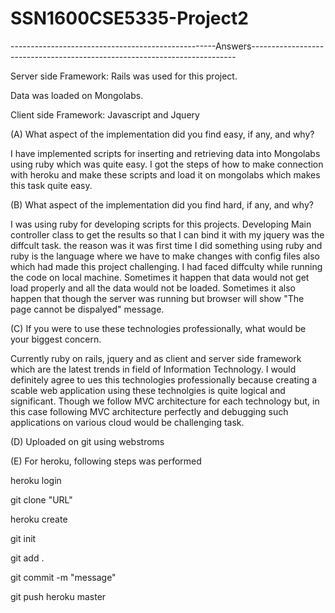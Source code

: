 # SSN1600CSE5335-Project2

---------------------------------------------------Answers--------------------------------------------------------------------------

Server side Framework: Rails was used for this project.

Data was loaded on Mongolabs.

Client side  Framework: Javascript and Jquery

(A) What aspect of the implementation did you find easy, if any, and why?

I have implemented scripts for inserting and retrieving data into Mongolabs using ruby which was quite easy. I got the steps of how to make connection with heroku and make  these scripts and load it on mongolabs which makes this task quite easy.

(B) What aspect of the implementation did you find hard, if any, and why?

I was using ruby for developing scripts for this projects. Developing Main controller class to get the results so that I can bind it with my jquery was the diffcult task. the reason was it was first time I did something using ruby and ruby is the language where we 
have to make changes with config files also which had made this project challenging.
I had faced diffculty while running the code on local machine. Sometimes it happen that data would not get load properly and all the data would not be loaded. Sometimes it also happen that though the server was running but browser will show "The page cannot be dispalyed" message.

(C) If you were to use these technologies professionally, what would be your biggest concern.

Currently ruby on rails, jquery and as client and server side framework which are the latest trends in field of Information Technology.
I would definitely agree to ues this technologies professionally because creating a scable web application using these technolgies is quite
logical and  significant. Though we follow MVC architecture for each technology but, in this case following MVC architecture perfectly and debugging such
applications on various cloud would be challenging task.

(D) Uploaded on git using webstroms 

(E) For heroku, following steps was performed

heroku login

git clone "URL"

heroku create

git init

git add .

git commit -m "message"

git push heroku master
